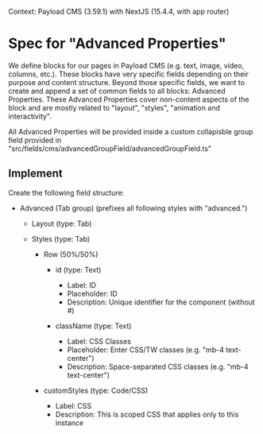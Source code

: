 Context: Payload CMS (3.59.1) with NextJS (15.4.4, with app router)

# Spec for "Advanced Properties"

We define blocks for our pages in Payload CMS (e.g. text, image, video, columns, etc.).
These blocks have very specific fields depending on their purpose and content structure. 
Beyond those specific fields, we want to create and append a set of common fields to all blocks: Advanced Properties. 
These Advanced Properties cover non-content aspects of the block and are mostly related to "layout", "styles", "animation and interactivity".

All Advanced Properties will be provided inside a custom collapisble group field provided in "src/fields/cms/advancedGroupField/advancedGroupField.ts"

## Implement

Create the following field structure:
* Advanced (Tab group) (prefixes all following styles with "advanced.")
  * Layout (type: Tab)
  * Styles (type: Tab)

    * Row (50%/50%)

      * id (type: Text)
        * Label: ID
        * Placeholder: ID
        * Description: Unique identifier for the component (without #)

      * className (type: Text)
        * Label: CSS Classes
        * Placeholder: Enter CSS/TW classes (e.g. "mb-4 text-center")
        * Description: Space-separated CSS classes (e.g. "mb-4 text-center")

    * customStyles (type: Code/CSS)
      * Label: CSS
      * Description: This is scoped CSS that applies only to this instance
    